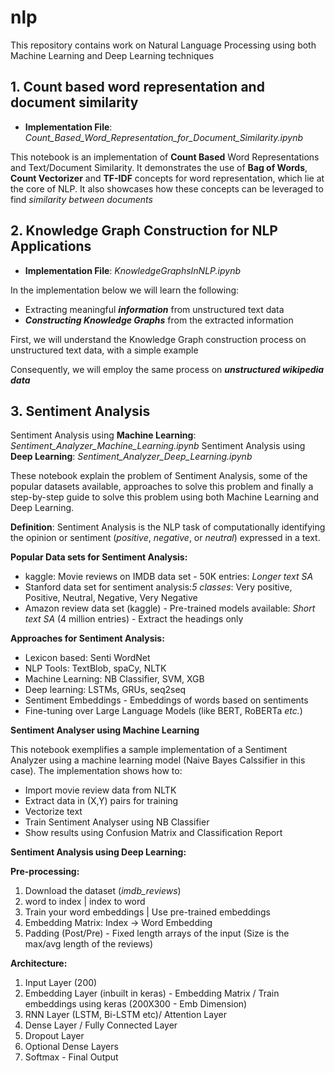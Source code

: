 # nlp
This repository contains work on Natural Language Processing using both Machine Learning and Deep Learning techniques

## 1. Count based word representation and document similarity
* **Implementation File**: _Count_Based_Word_Representation_for_Document_Similarity.ipynb_

This notebook is an implementation of **Count Based** Word Representations and Text/Document Similarity. It demonstrates the use of **Bag of Words**, **Count Vectorizer** and **TF-IDF** concepts for word representation, which lie at the core of NLP. It also showcases how these concepts can be leveraged to find *similarity between documents*

## 2. Knowledge Graph Construction for NLP Applications
* **Implementation File**: _KnowledgeGraphsInNLP.ipynb_

In the implementation below we will learn the following:

* Extracting meaningful ***information*** from unstructured text data
* ***Constructing Knowledge Graphs*** from the extracted information

First, we will understand the Knowledge Graph construction process on unstructured text data, with a simple example

Consequently, we will employ the same process on ***unstructured wikipedia data***

## 3. Sentiment Analysis
Sentiment Analysis using **Machine Learning**: _Sentiment_Analyzer_Machine_Learning.ipynb_
Sentiment Analysis using **Deep Learning**: _Sentiment_Analyzer_Deep_Learning.ipynb_

These notebook explain the problem of Sentiment Analysis, some of the popular datasets available, approaches to solve this problem and finally a step-by-step guide to solve this problem using both Machine Learning and Deep Learning.

**Definition**: Sentiment Analysis is the NLP task of computationally identifying the opinion or sentiment (*positive*, *negative*, or *neutral*) expressed in a text.

**Popular Data sets for Sentiment Analysis:**
* kaggle: Movie reviews on IMDB data set - 50K entries: *Longer text SA*
* Stanford data set for sentiment analysis:*5 classes*: Very positive, Positive, Neutral, Negative, Very Negative
* Amazon review data set (kaggle) - Pre-trained models available: *Short text SA* (4 million entries) - Extract the headings only

**Approaches for Sentiment Analysis:**
* Lexicon based: Senti WordNet
* NLP Tools: TextBlob, spaCy, NLTK
* Machine Learning: NB Classifier, SVM, XGB
* Deep learning: LSTMs, GRUs, seq2seq
* Sentiment Embeddings - Embeddings of words based on sentiments
* Fine-tuning over Large Language Models (like BERT, RoBERTa *etc.*)

**Sentiment Analyser using Machine Learning**

This notebook exemplifies a sample implementation of a Sentiment Analyzer using a machine learning model (Naive Bayes Calssifier in this case). The implementation shows how to:

* Import movie review data from NLTK
* Extract data in (X,Y) pairs for training
* Vectorize text
* Train Sentiment Analyser using NB Classifier
* Show results using Confusion Matrix and Classification Report

**Sentiment Analysis using Deep Learning:**

**Pre-processing:**
1. Download the dataset (*imdb_reviews*)
2. word to index | index to word
3. Train your word embeddings | Use pre-trained embeddings
4. Embedding Matrix: Index -> Word Embedding
5. Padding (Post/Pre) - Fixed length arrays of the input (Size is the max/avg length of the reviews)

**Architecture:**
1. Input Layer (200)
2. Embedding Layer (inbuilt in keras) - Embedding Matrix / Train embeddings using keras (200X300 - Emb Dimension)
3. RNN Layer (LSTM, Bi-LSTM etc)/ Attention Layer
4. Dense Layer /  Fully Connected Layer
5. Dropout Layer
6. Optional Dense Layers
7. Softmax - Final Output

